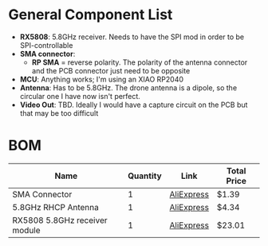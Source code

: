 # General Component List

- **RX5808**: 5.8GHz receiver. Needs to have the SPI mod in order to be SPI-controllable
- **SMA connector**:
  - **RP SMA** = reverse polarity. The polarity of the antenna connector and the PCB connector just need to be opposite
- **MCU**: Anything works; I'm using an XIAO RP2040
- **Antenna**: Has to be 5.8GHz. The drone antenna is a dipole, so the circular one I have now isn't perfect. 
- **Video Out**: TBD. Ideally I would have a capture circuit on the PCB but that may be too difficult

# BOM

| Name | Quantity | Link | Total Price |
| - | - | - | - |
| SMA Connector | 1 | [AliExpress](https://www.aliexpress.com/item/3256804056009500.html) | $1.39 |
| 5.8GHz RHCP Antenna | 1 | [AliExpress](https://www.aliexpress.com/item/3256803558054206.html) | $4.34 |
| RX5808 5.8GHz receiver module | 1 | [AliExpress](https://www.aliexpress.com/item/3256808477588223.html) | $23.01 |
